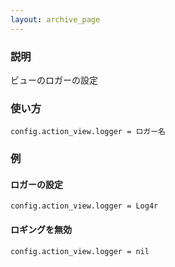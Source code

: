 ```yaml
---
layout: archive_page
---
```

### 説明
ビューのロガーの設定

### 使い方
    config.action_view.logger = ロガー名

### 例
#### ロガーの設定
    config.action_view.logger = Log4r
#### ロギングを無効
    config.action_view.logger = nil